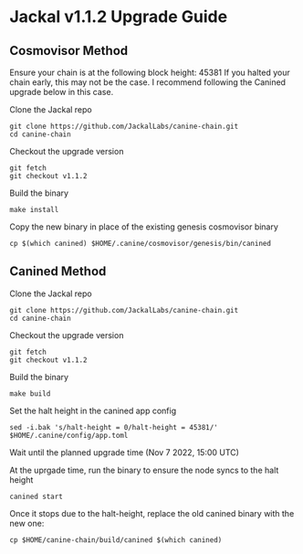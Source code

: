 # Jackal v1.1.2 Upgrade Guide

## Cosmovisor Method

Ensure your chain is at the following block height: 45381
If you halted your chain early, this may not be the case. I recommend following the Canined upgrade below in this case.

Clone the Jackal repo

```
git clone https://github.com/JackalLabs/canine-chain.git
cd canine-chain
```

Checkout the upgrade version

```
git fetch
git checkout v1.1.2
```

Build the binary

```
make install
```

Copy the new binary in place of the existing genesis cosmovisor binary

```
cp $(which canined) $HOME/.canine/cosmovisor/genesis/bin/canined
```

## Canined Method

Clone the Jackal repo

```
git clone https://github.com/JackalLabs/canine-chain.git
cd canine-chain
```

Checkout the upgrade version

```
git fetch
git checkout v1.1.2
```

Build the binary

```
make build
```

Set the halt height in the canined app config
```
sed -i.bak 's/halt-height = 0/halt-height = 45381/' $HOME/.canine/config/app.toml
```

Wait until the planned upgrade time (Nov 7 2022, 15:00 UTC)

At the uprgade time, run the binary to ensure the node syncs to the halt height

```
canined start
```

Once it stops due to the halt-height, replace the old canined binary with the new one:

```
cp $HOME/canine-chain/build/canined $(which canined)